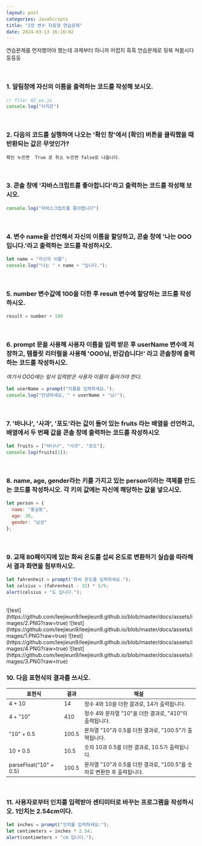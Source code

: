 ```yaml
---
layout: post
categories: JavaScripts
title: "2장 변수 자료형 연습문제"
date: 2024-03-13 16:16:02
---
```



연습문제를 먼저했어야 했는데 과제부터 하니까 어렵지 흑흑 연습문제로 뒷북 쳐봅시다 둥둥둥

<br>

### 1. 알림창에 자신의 이름을 출력하는 코드를 작성해 보시오.

 ```js
// file: 02_ex.js
console.log("이지은")

```
<br>

### 2. 다음의 코드를 실행하여 나오는 '확인 창'에서 [확인] 버튼을 클릭했을 때 반환되는 값은 무엇인가?

```js
확인 누르면  True 로 취소 누르면 false로 나옵니다.
```
<br>

### 3. 콘솔 창에 '자바스크립트를 좋아합니다'라고 출력하는 코드를 작성해 보시오. <br>
```js
console.log("자바스크립트를 좋아합니다")
```
<br>

### 4. 변수 name을 선언해서 자신의 이름을 할당하고, 콘솔 창에 '나는 OOO입니다.'라고 출력하는 코드를 작성하시오. <br>
```js
let name = "자신의 이름";
console.log("나는 " + name + "입니다.");
```

<br>

### 5. number 변수값에 100을 더한 후 result 변수에 할당하는 코드를 작성하시오. <br>
```js
result = number + 100
```

<br>

### 6. prompt 문을 사용해 사용자 이름을 입력 받은 후 userName 변수에 저장하고, 템플릿 리터럴을 사용해 'OOO님, 반갑습니다!' 라고 콘솔창에 출력하는 코드를 작성하시오. <br>
*여기서 OOO에는 앞서 입력받은 사용자 이름이 들어가야 한다.*
```js
let userName = prompt("이름을 입력하세요.");
console.log("안녕하세요, " + userName + "님!");
```

<br>

### 7. '바나나', '사과', '포도'라는 값이 들어 있는 fruits 라는 배열을 선언하고, 배열에서 두 번째 값을 콘솔 창에 출력하는 코드를 작성하시오 <br>
```js
let fruits = ["바나나", "사과", "포도"];
console.log(fruits[1]);
```
<br>

### 8. name, age, gender라는 키를 가지고 있는 person이라는 객체를 만드는 코드를 작성하시오. 각 키의 값에는 자신에 해당하는 값을 넣으시오. <br>
```js
let person = {
  name: "홍길동",
  age: 30,
  gender: "남성"
};
```
<br>

### 9. 교재 80페이지에 있는 화씨 온도를 섭씨 온도로 변환하기 실습을 따라해서 결과 화면을 첨부하시오. <br>
```js
let fahrenheit = prompt("화씨 온도를 입력하세요.");
let celsius = (fahrenheit - 32) * 5/9;
alert(celsius + "도 입니다.");
```
<br>
![test](https://github.com/leejieun9/leejieun9.github.io/blob/master/docs/assets/images/2.PNG?raw=true)
![test](https://github.com/leejieun9/leejieun9.github.io/blob/master/docs/assets/images/1.PNG?raw=true)
![test](https://github.com/leejieun9/leejieun9.github.io/blob/master/docs/assets/images/4.PNG?raw=true)
![test](https://github.com/leejieun9/leejieun9.github.io/blob/master/docs/assets/images/3.PNG?raw=true)
<br>

### 10.  다음 표현식의 결과를 쓰시오. <br>

| 표현식 | 결과 | 해설 |
| --- | --- | --- |
| 4 + 10 | 14 | 정수 4와 10을 더한 결과로, 14가 출력됩니다. |
| 4 + "10" | 410 | 정수 4와 문자열 "10"을 더한 결과로, "410"이 출력됩니다. |
| "10" + 0.5 | 100.5 | 문자열 "10"과 0.5를 더한 결과로, "100.5"가 출력됩니다. |
| 10 + 0.5 | 10.5 | 숫자 10과 0.5를 더한 결과로, 10.5가 출력됩니다. |
| parseFloat("10" + 0.5) | 100.5 | 문자열 "10"과 0.5를 더한 결과로, "100.5"를 숫자로 변환한 후 출력됩니다.|

<br>

### 11. 사용자로부터 인치를 입력받아 센티미터로 바꾸는 프로그램을 작성하시오. 1인치는 2.54cm이다. <br>
```js
let inches = prompt("인치를 입력하세요:");
let centimeters = inches * 2.54;
alert(centimeters + "cm 입니다.");
```
<br>
